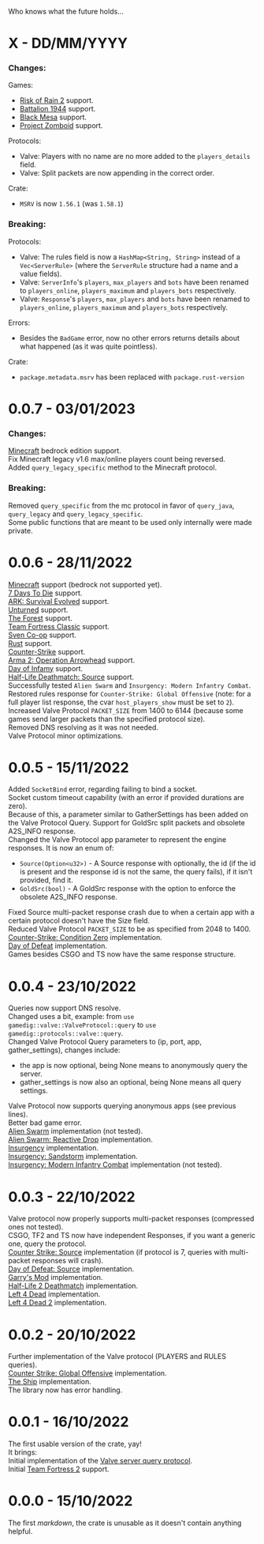 
Who knows what the future holds...

# X - DD/MM/YYYY
### Changes:
Games: 
- [Risk of Rain 2](https://store.steampowered.com/app/632360/Risk_of_Rain_2/) support.
- [Battalion 1944](https://store.steampowered.com/app/489940/BATTALION_Legacy/) support. 
- [Black Mesa](https://store.steampowered.com/app/362890/Black_Mesa/) support.
- [Project Zomboid](https://store.steampowered.com/app/108600/Project_Zomboid/) support.

Protocols:
- Valve: Players with no name are no more added to the `players_details` field.
- Valve: Split packets are now appending in the correct order.

Crate: 
- `MSRV` is now `1.56.1` (was `1.58.1`)

### Breaking:
Protocols:
- Valve: The rules field is now a `HashMap<String, String>` instead of a `Vec<ServerRule>` (where the `ServerRule` structure had a name and a value fields).
- Valve: `ServerInfo`'s `players`, `max_players` and `bots` have been renamed to `players_online`, `players_maximum` and `players_bots` respectively.  
- Valve: `Response`'s `players`, `max_players` and `bots` have been renamed to `players_online`, `players_maximum` and `players_bots` respectively.

Errors: 
- Besides the `BadGame` error, now no other errors returns details about what happened (as it was quite pointless).  

Crate: 
- `package.metadata.msrv` has been replaced with `package.rust-version`

# 0.0.7 - 03/01/2023
### Changes:
[Minecraft](https://www.minecraft.com) bedrock edition support.  
Fix Minecraft legacy v1.6 max/online players count being reversed.  
Added `query_legacy_specific` method to the Minecraft protocol.

### Breaking:  
Removed `query_specific` from the mc protocol in favor of `query_java`, `query_legacy` and `query_legacy_specific`.  
Some public functions that are meant to be used only internally were made private.

# 0.0.6 - 28/11/2022
[Minecraft](https://www.minecraft.com) support (bedrock not supported yet).  
[7 Days To Die](https://store.steampowered.com/app/251570/7_Days_to_Die/) support.  
[ARK: Survival Evolved](https://store.steampowered.com/app/346110/ARK_Survival_Evolved/) support.  
[Unturned](https://store.steampowered.com/app/304930/Unturned/) support.  
[The Forest](https://store.steampowered.com/app/242760/The_Forest/) support.  
[Team Fortress Classic](https://store.steampowered.com/app/20/Team_Fortress_Classic/) support.  
[Sven Co-op](https://store.steampowered.com/app/225840/Sven_Coop/) support.  
[Rust](https://store.steampowered.com/app/252490/Rust/) support.  
[Counter-Strike](https://store.steampowered.com/app/10/CounterStrike/) support.  
[Arma 2: Operation Arrowhead](https://store.steampowered.com/app/33930/Arma_2_Operation_Arrowhead/) support.  
[Day of Infamy](https://store.steampowered.com/app/447820/Day_of_Infamy/) support.  
[Half-Life Deathmatch: Source](https://store.steampowered.com/app/360/HalfLife_Deathmatch_Source/) support.  
Successfully tested `Alien Swarm` and `Insurgency: Modern Infantry Combat`.  
Restored rules response for `Counter-Strike: Global Offensive` (note: for a full player list response, the cvar `host_players_show` must be set to `2`).  
Increased Valve Protocol `PACKET_SIZE` from 1400 to 6144 (because some games send larger packets than the specified protocol size).  
Removed DNS resolving as it was not needed.  
Valve Protocol minor optimizations.  

# 0.0.5 - 15/11/2022
Added `SocketBind` error, regarding failing to bind a socket.  
Socket custom timeout capability (with an error if provided durations are zero).  
Because of this, a parameter similar to GatherSettings has been added on the Valve Protocol Query.
Support for GoldSrc split packets and obsolete A2S_INFO response.  
Changed the Valve Protocol app parameter to represent the engine responses.
It is now an enum of:
- `Source(Option<u32>)` - A Source response with optionally, the id (if the id is present and the response id is not the same, the query fails), if it isn't provided, find it.
- `GoldSrc(bool)` - A GoldSrc response with the option to enforce the obsolete A2S_INFO response.

Fixed Source multi-packet response crash due to when a certain app with a certain protocol doesn't have the Size field.  
Reduced Valve Protocol `PACKET_SIZE` to be as specified from 2048 to 1400.  
[Counter-Strike: Condition Zero](https://store.steampowered.com/app/80/CounterStrike_Condition_Zero/) implementation.  
[Day of Defeat](https://store.steampowered.com/app/30/Day_of_Defeat/) implementation.  
Games besides CSGO and TS now have the same response structure.  

# 0.0.4 - 23/10/2022
Queries now support DNS resolve.  
Changed uses a bit, example: from `use gamedig::valve::ValveProtocol::query` to `use gamedig::protocols::valve::query`.  
Changed Valve Protocol Query parameters to (ip, port, app, gather_settings), changes include:
- the app is now optional, being None means to anonymously query the server.
- gather_settings is now also an optional, being None means all query settings.  

Valve Protocol now supports querying anonymous apps (see previous lines).  
Better bad game error.  
[Alien Swarm](https://store.steampowered.com/app/630/Alien_Swarm/) implementation (not tested).  
[Alien Swarm: Reactive Drop](https://store.steampowered.com/app/563560/Alien_Swarm_Reactive_Drop/) implementation.  
[Insurgency](https://store.steampowered.com/app/222880/Insurgency/) implementation.  
[Insurgency: Sandstorm](https://store.steampowered.com/app/581320/Insurgency_Sandstorm/) implementation.  
[Insurgency: Modern Infantry Combat](https://store.steampowered.com/app/17700/INSURGENCY_Modern_Infantry_Combat/) implementation (not tested).  

# 0.0.3 - 22/10/2022
Valve protocol now properly supports multi-packet responses (compressed ones not tested).  
CSGO, TF2 and TS now have independent Responses, if you want a generic one, query the protocol.  
[Counter Strike: Source](https://store.steampowered.com/app/240/CounterStrike_Source/) implementation (if protocol is 7, queries with multi-packet responses will crash).  
[Day of Defeat: Source](https://store.steampowered.com/app/300/Day_of_Defeat_Source/) implementation.  
[Garry's Mod](https://store.steampowered.com/app/4000/Garrys_Mod/) implementation.  
[Half-Life 2 Deathmatch](https://store.steampowered.com/app/320/HalfLife_2_Deathmatch/) implementation.  
[Left 4 Dead](https://store.steampowered.com/app/500/Left_4_Dead/) implementation.  
[Left 4 Dead 2](https://store.steampowered.com/app/550/Left_4_Dead_2/) implementation.  

# 0.0.2 - 20/10/2022
Further implementation of the Valve protocol (PLAYERS and RULES queries).  
[Counter Strike: Global Offensive](https://store.steampowered.com/app/730/CounterStrike_Global_Offensive/) implementation.  
[The Ship](https://developer.valvesoftware.com/wiki/The_Ship) implementation.  
The library now has error handling.

# 0.0.1 - 16/10/2022
The first usable version of the crate, yay!  
It brings:  
Initial implementation of the [Valve server query protocol](https://developer.valvesoftware.com/wiki/Server_queries).  
Initial [Team Fortress 2](https://en.wikipedia.org/wiki/Team_Fortress_2) support.

# 0.0.0 - 15/10/2022
The first *markdown*, the crate is unusable as it doesn't contain anything helpful.
